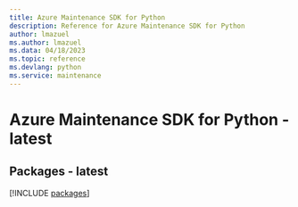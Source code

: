 ```yaml
---
title: Azure Maintenance SDK for Python
description: Reference for Azure Maintenance SDK for Python
author: lmazuel
ms.author: lmazuel
ms.data: 04/18/2023
ms.topic: reference
ms.devlang: python
ms.service: maintenance
---
```

# Azure Maintenance SDK for Python - latest
## Packages - latest
[!INCLUDE [packages](maintenance-index.md)]